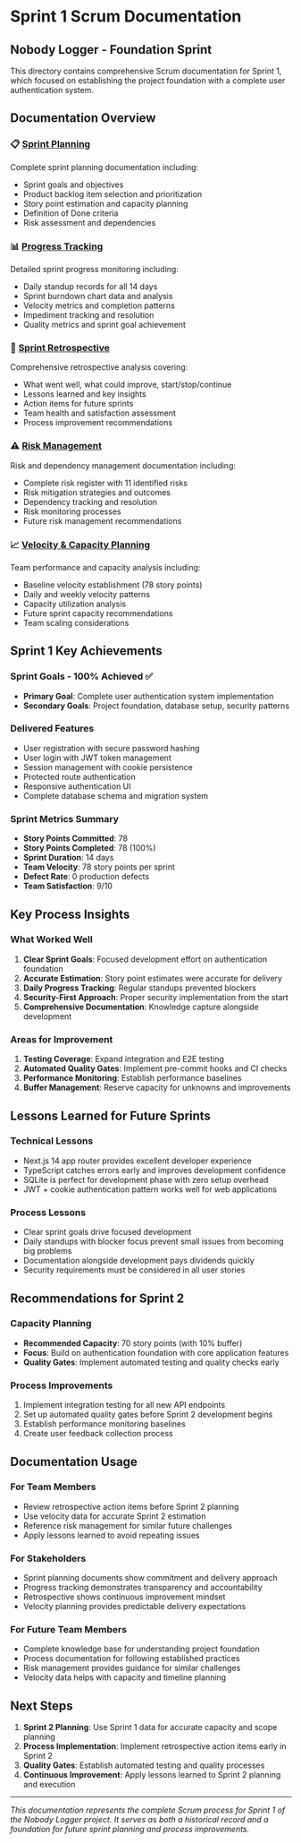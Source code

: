 # Sprint 1 Scrum Documentation
## Nobody Logger - Foundation Sprint

This directory contains comprehensive Scrum documentation for Sprint 1, which focused on establishing the project foundation with a complete user authentication system.

## Documentation Overview

### 📋 [Sprint Planning](./sprint1-planning.md)
Complete sprint planning documentation including:
- Sprint goals and objectives
- Product backlog item selection and prioritization
- Story point estimation and capacity planning
- Definition of Done criteria
- Risk assessment and dependencies

### 📊 [Progress Tracking](./sprint1-progress-tracking.md)
Detailed sprint progress monitoring including:
- Daily standup records for all 14 days
- Sprint burndown chart data and analysis
- Velocity metrics and completion patterns
- Impediment tracking and resolution
- Quality metrics and sprint goal achievement

### 🔄 [Sprint Retrospective](./sprint1-retrospective.md)
Comprehensive retrospective analysis covering:
- What went well, what could improve, start/stop/continue
- Lessons learned and key insights
- Action items for future sprints
- Team health and satisfaction assessment
- Process improvement recommendations

### ⚠️ [Risk Management](./sprint1-risk-management.md)
Risk and dependency management documentation including:
- Complete risk register with 11 identified risks
- Risk mitigation strategies and outcomes
- Dependency tracking and resolution
- Risk monitoring processes
- Future risk management recommendations

### 📈 [Velocity & Capacity Planning](./sprint1-velocity-capacity-planning.md)
Team performance and capacity analysis including:
- Baseline velocity establishment (78 story points)
- Daily and weekly velocity patterns
- Capacity utilization analysis
- Future sprint capacity recommendations
- Team scaling considerations

## Sprint 1 Key Achievements

### Sprint Goals - 100% Achieved ✅
- **Primary Goal**: Complete user authentication system implementation
- **Secondary Goals**: Project foundation, database setup, security patterns

### Delivered Features
- User registration with secure password hashing
- User login with JWT token management
- Session management with cookie persistence
- Protected route authentication
- Responsive authentication UI
- Complete database schema and migration system

### Sprint Metrics Summary
- **Story Points Committed**: 78
- **Story Points Completed**: 78 (100%)
- **Sprint Duration**: 14 days
- **Team Velocity**: 78 story points per sprint
- **Defect Rate**: 0 production defects
- **Team Satisfaction**: 9/10

## Key Process Insights

### What Worked Well
1. **Clear Sprint Goals**: Focused development effort on authentication foundation
2. **Accurate Estimation**: Story point estimates were accurate for delivery
3. **Daily Progress Tracking**: Regular standups prevented blockers
4. **Security-First Approach**: Proper security implementation from the start
5. **Comprehensive Documentation**: Knowledge capture alongside development

### Areas for Improvement
1. **Testing Coverage**: Expand integration and E2E testing
2. **Automated Quality Gates**: Implement pre-commit hooks and CI checks
3. **Performance Monitoring**: Establish performance baselines
4. **Buffer Management**: Reserve capacity for unknowns and improvements

## Lessons Learned for Future Sprints

### Technical Lessons
- Next.js 14 app router provides excellent developer experience
- TypeScript catches errors early and improves development confidence
- SQLite is perfect for development phase with zero setup overhead
- JWT + cookie authentication pattern works well for web applications

### Process Lessons
- Clear sprint goals drive focused development
- Daily standups with blocker focus prevent small issues from becoming big problems
- Documentation alongside development pays dividends quickly
- Security requirements must be considered in all user stories

## Recommendations for Sprint 2

### Capacity Planning
- **Recommended Capacity**: 70 story points (with 10% buffer)
- **Focus**: Build on authentication foundation with core application features
- **Quality Gates**: Implement automated testing and quality checks early

### Process Improvements
1. Implement integration testing for all new API endpoints
2. Set up automated quality gates before Sprint 2 development begins
3. Establish performance monitoring baselines
4. Create user feedback collection process

## Documentation Usage

### For Team Members
- Review retrospective action items before Sprint 2 planning
- Use velocity data for accurate Sprint 2 estimation
- Reference risk management for similar future challenges
- Apply lessons learned to avoid repeating issues

### For Stakeholders
- Sprint planning documents show commitment and delivery approach
- Progress tracking demonstrates transparency and accountability
- Retrospective shows continuous improvement mindset
- Velocity planning provides predictable delivery expectations

### For Future Team Members
- Complete knowledge base for understanding project foundation
- Process documentation for following established practices
- Risk management provides guidance for similar challenges
- Velocity data helps with capacity and timeline planning

## Next Steps

1. **Sprint 2 Planning**: Use Sprint 1 data for accurate capacity and scope planning
2. **Process Implementation**: Implement retrospective action items early in Sprint 2
3. **Quality Gates**: Establish automated testing and quality processes
4. **Continuous Improvement**: Apply lessons learned to Sprint 2 planning and execution

---

*This documentation represents the complete Scrum process for Sprint 1 of the Nobody Logger project. It serves as both a historical record and a foundation for future sprint planning and process improvements.*